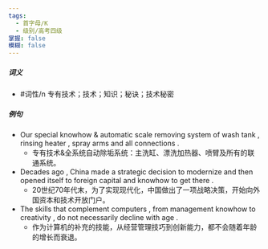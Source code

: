 ```yaml
---
tags:
  - 首字母/K
  - 级别/高考四级
掌握: false
模糊: false
---
```

##### 词义
- #词性/n  专有技术；技术；知识；秘诀；技术秘密
##### 例句
- Our special knowhow & automatic scale removing system of wash tank , rinsing heater , spray arms and all connections .
	- 专有技术&全系统自动除垢系统：主洗缸、漂洗加热器、喷臂及所有的联通系统。
- Decades ago , China made a strategic decision to modernize and then opened itself to foreign capital and knowhow to get there .
	- 20世纪70年代末，为了实现现代化，中国做出了一项战略决策，开始向外国资本和技术开放门户。
- The skills that complement computers , from management knowhow to creativity , do not necessarily decline with age .
	- 作为计算机的补充的技能，从经营管理技巧到创新能力，都不会随着年龄的增长而衰退。
